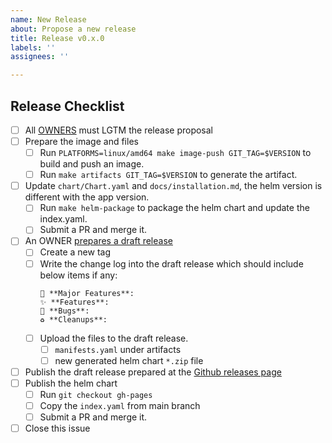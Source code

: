 ```yaml
---
name: New Release
about: Propose a new release
title: Release v0.x.0
labels: ''
assignees: ''

---
```


## Release Checklist
<!--
Please do not remove items from the checklist
-->
- [ ] All [OWNERS](https://github.com/inftyai/llmaz/blob/main/OWNERS) must LGTM the release proposal
- [ ] Prepare the image and files
  - [ ] Run `PLATFORMS=linux/amd64 make image-push GIT_TAG=$VERSION`  to build and push an image.
  - [ ] Run `make artifacts GIT_TAG=$VERSION` to generate the artifact.
- [ ] Update `chart/Chart.yaml` and `docs/installation.md`, the helm version is different with the app version.
  - [ ] Run `make helm-package` to package the helm chart and update the index.yaml.
  - [ ] Submit a PR and merge it.
- [ ] An OWNER [prepares a draft release](https://github.com/inftyai/llmaz/releases)
  - [ ] Create a new tag
  - [ ] Write the change log into the draft release which should include below items if any:
      ```
      🚀 **Major Features**:
      ✨ **Features**:
      🐛 **Bugs**:
      ♻️ **Cleanups**:
      ```
  - [ ] Upload the files to the draft release.
      - [ ] `manifests.yaml` under artifacts
      - [ ] new generated helm chart `*.zip` file
- [ ] Publish the draft release prepared at the [Github releases page](https://github.com/inftyai/llmaz/releases)
- [ ] Publish the helm chart
  - [ ] Run `git checkout gh-pages`
  - [ ] Copy the `index.yaml` from main branch
  - [ ] Submit a PR and merge it.
- [ ] Close this issue
